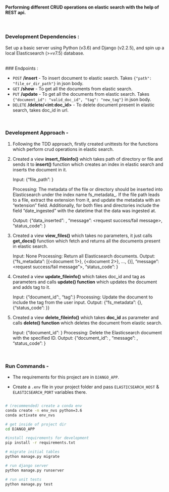 #### Performing different CRUD operations on elastic search with the help of REST api.

<br>

### Development Dependencies :
Set up a basic server using Python (v3.6) and Django (v2.2.5), and
spin up a local Elasticsearch (>=v7.5) database.

<br>
### Endpoints :

- `POST` **/insert**  - To insert document to elastic search. Takes `{"path": "file_or_dir_path"}` in json body.
- `GET` **/show** - To get all the documents from elastic search.
- `PUT` **/update** - To get all the documents from elastic search. Takes `{"document_id": "valid_doc_id", "tag": "new_tag"}` in json body.
- `DELETE` **/delete/\<int:doc_id\>** - To delete document present in elastic search, takes doc_id in url.

<br>

### Development Approach - 
1.  Following the TDD approach, firstly created unittests for the functions which perform crud operations in elastic search.
2.  Created a view **insert_fileinfo()** which takes path of directory or file and sends it to **insert()** function
    which creates an index in elastic search and inserts the document in it.
    
    Input: {“file_path”: <file path of file located in the server>}
    
    Processing: The metadata of the file or directory should be inserted into Elasticsearch under the index
    name fs_metadata_<datetime>. If the file path leads to a file, extract the extension from it, and update
    the metadata with an “extension” field. Additionally, for both files and directories include the field
    “date_ingested” with the datetime that the data was ingested at.
    
    Output: {“data_inserted”: <data that was inserted into Elasticsearch>, “message”: <request
    success/fail message>, “status_code”: <request status code>}

3.  Created a view **view_files()** which takes no parameters, it just calls **get_docs()** function
    which fetch and returns all the documents present in elastic search.
    
    Input: None
    Processing: Return all Elasticsearch documents.
    Output: {“fs_metadata”: [{<document 1>}, {<document 2>}, …, {<document n>}], “message”:
    <request success/fail message”>, “status_code”: <request status code>}

4.  Created a view **update_fileinfo()** which takes doc_id and tag as parameters and calls **update() function**
    which updates the document and adds tag to it.
    
    Input: {“document_id”:<the ID of a specific Elasticsearch document>, “tag”:<user input tag name>}
    Processing: Update the document to include the tag from the user input.
    Output: {“fs_metadata”: {<updated document>}, {“status_code”: <request status code>}}

5.  Created a view **delete_fileinfo()** which takes **doc_id** as parameter and calls **delete() function**
    which deletes the document from elastic search.
    
    Input: {“document_id”: <the ID of a specific Elasticsearch docoment>}
    Processing: Delete the Elasticsearch document with the specified ID.
    Output: {“document_id”: <ID of deleted document>, “message”: <request success or fail>,
    “status_code”: <request status code>}

<br>

### Run Commands - 

- The requirements for this project are in `DJANGO_APP`. 

- Create a `.env` file in your project folder and pass `ELASTICSEARCH_HOST` & `ELASTICSEARCH_PORT` variables there.


```bash

# (recommended) create a conda env
conda create -n env_nvs python=3.6
conda activate env_nvs

# get inside of project dir
cd DJANGO_APP

#install requirements for development
pip install -r requirements.txt

# migrate initial tables
python manage.py migrate

# run django server
python manage.py runserver

# run unit tests
python manage.py test

```
